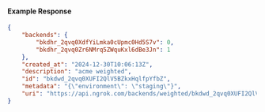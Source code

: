 <!-- Code generated for API Clients. DO NOT EDIT. -->

#### Example Response

```json
{
	"backends": {
		"bkdhr_2qvq0XdfYiLmka0cUpmc0Hd5S7v": 0,
		"bkdhr_2qvq0Zr6NMrq5ZWquKxl6dBe3Jn": 1
	},
	"created_at": "2024-12-30T10:06:13Z",
	"description": "acme weighted",
	"id": "bkdwd_2qvq0XUFI2QlV5BZkxHqlfpYfbZ",
	"metadata": "{\"environment\": \"staging\"}",
	"uri": "https://api.ngrok.com/backends/weighted/bkdwd_2qvq0XUFI2QlV5BZkxHqlfpYfbZ"
}
```
